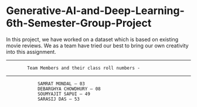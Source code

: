 # Generative-AI-and-Deep-Learning-6th-Semester-Group-Project
In this project, we have worked on a dataset which is based on existing movie reviews. We as a team have tried our best to bring our own creativity into this assignment.

_________________________________________________________________
            Team Members and their class roll numbers -
_________________________________________________________________
                SAMRAT MONDAL – 03
                DEBARGHYA CHOWDHURY – 08
                SOUMYAJIT SAPUI – 49
                SARASIJ DAS – 53

